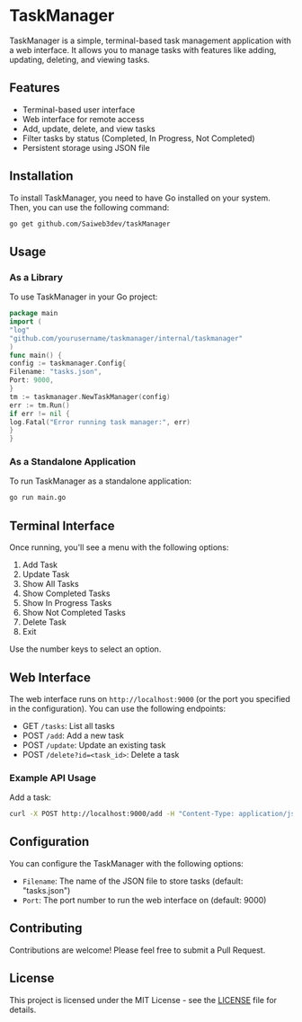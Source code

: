 # TaskManager

TaskManager is a simple, terminal-based task management application with a web interface. It allows you to manage tasks with features like adding, updating, deleting, and viewing tasks.

## Features

- Terminal-based user interface
- Web interface for remote access
- Add, update, delete, and view tasks
- Filter tasks by status (Completed, In Progress, Not Completed)
- Persistent storage using JSON file

## Installation

To install TaskManager, you need to have Go installed on your system. Then, you can use the following command:

```bash
go get github.com/Saiweb3dev/taskManager
```

## Usage

### As a Library

To use TaskManager in your Go project:


```go
package main
import (
"log"
"github.com/yourusername/taskmanager/internal/taskmanager"
)
func main() {
config := taskmanager.Config{
Filename: "tasks.json",
Port: 9000,
}
tm := taskmanager.NewTaskManager(config)
err := tm.Run()
if err != nil {
log.Fatal("Error running task manager:", err)
}
}
```


### As a Standalone Application

To run TaskManager as a standalone application:


```bash
go run main.go
```


## Terminal Interface

Once running, you'll see a menu with the following options:

1. Add Task
2. Update Task
3. Show All Tasks
4. Show Completed Tasks
5. Show In Progress Tasks
6. Show Not Completed Tasks
7. Delete Task
8. Exit

Use the number keys to select an option.

## Web Interface

The web interface runs on `http://localhost:9000` (or the port you specified in the configuration). You can use the following endpoints:

- GET `/tasks`: List all tasks
- POST `/add`: Add a new task
- POST `/update`: Update an existing task
- POST `/delete?id=<task_id>`: Delete a task

### Example API Usage

Add a task:

```bash
curl -X POST http://localhost:9000/add -H "Content-Type: application/json" -d '{"description":"New task", "status":"Not Completed"}'
```

## Configuration

You can configure the TaskManager with the following options:

- `Filename`: The name of the JSON file to store tasks (default: "tasks.json")
- `Port`: The port number to run the web interface on (default: 9000)

## Contributing

Contributions are welcome! Please feel free to submit a Pull Request.

## License

This project is licensed under the MIT License - see the [LICENSE](LICENSE) file for details.